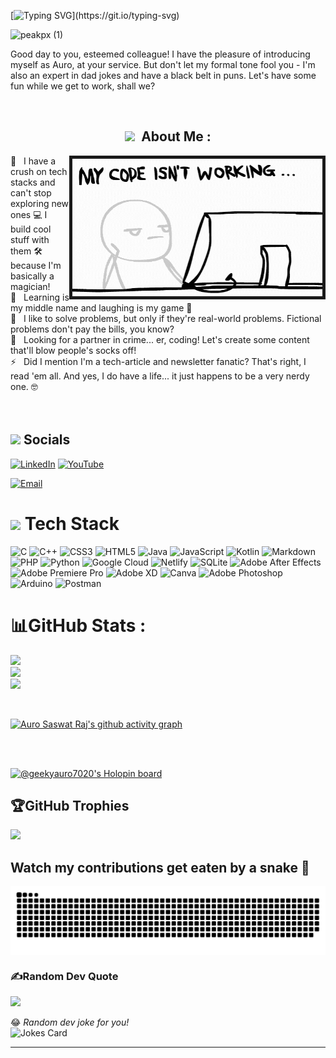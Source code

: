 [![Typing SVG](https://readme-typing-svg.demolab.com?font=Georgia&weight=600&size=34&pause=1000&color=F1FF00&background=FFFFFF00&center=true&vCenter=true&width=439&lines=Ciao%F0%9F%91%8B%2C+I+am+Auro......)](https://git.io/typing-svg)

![peakpx (1)](https://github.com/geeky-auro/geeky-auro/assets/83534307/180a35b0-8114-46f1-a356-aec1c258ee35)


Good day to you, esteemed colleague! I have the pleasure of introducing myself as Auro, at your service. But don't let my formal tone fool you - I'm also an expert in dad jokes and have a black belt in puns. Let's have some fun while we get to work, shall we?


<br>
<h2 align="center"> <img src="https://emojis.slackmojis.com/emojis/images/1643514255/2240/programmer.gif?1643514255" width="30px"> &nbsp;About Me : </h2>
<img align="right" border="5" width="400" height="220" alt="Let's Code" src="https://github.com/geeky-auro/geeky-auro/blob/main/itsauro.gif" />
💫 &nbsp; I have a crush on tech stacks and can't stop exploring new ones 💻 I build cool stuff with them 🛠️ because I'm basically a magician! <br>
🌱 &nbsp; Learning is my middle name and laughing is my game 🤣 <br>
🧐 &nbsp; I like to solve problems, but only if they're real-world problems. Fictional problems don't pay the bills, you know? <br>
👯 &nbsp; Looking for a partner in crime... er, coding! Let's create some content that'll blow people's socks off! <br>
⚡ &nbsp; Did I mention I'm a tech-article and newsletter fanatic? That's right, I read 'em all. And yes, I do have a life... it just happens to be a very nerdy one. 🤓 <br>

<br>
<br>

<h2> <img src="https://emojis.slackmojis.com/emojis/images/1643516738/27867/calling.gif?1643516738" width="25px"> Socials </h2>

[![LinkedIn](https://img.shields.io/badge/LinkedIn-%230077B5.svg?logo=linkedin&logoColor=white)](https://www.linkedin.com/in/auro-saswat-raj-9bba80224/)  [![YouTube](https://img.shields.io/badge/YouTube-%23FF0000.svg?logo=YouTube&logoColor=white)](https://www.youtube.com/channel/UCVSUrrpas1belTDN6QyxfuA)

<a href="mailto:aurosaswat@gmail.com"><img alt="Email" src="https://img.shields.io/badge/Email-aurosaswat@gmail.com-blue?style=plastic&logo=Gmail"></a>

<h1> <img src="https://emojis.slackmojis.com/emojis/images/1643514983/10096/laptop_parrot.gif?1643514983" width="35px"> Tech Stack </h1>

![C](https://img.shields.io/badge/c-%2300599C.svg?style=flat&logo=c&logoColor=white) ![C++](https://img.shields.io/badge/c++-%2300599C.svg?style=flat&logo=c%2B%2B&logoColor=white) ![CSS3](https://img.shields.io/badge/css3-%231572B6.svg?style=flat&logo=css3&logoColor=white) ![HTML5](https://img.shields.io/badge/html5-%23E34F26.svg?style=flat&logo=html5&logoColor=white) ![Java](https://img.shields.io/badge/java-%23ED8B00.svg?style=flat&logo=java&logoColor=white) ![JavaScript](https://img.shields.io/badge/javascript-%23323330.svg?style=flat&logo=javascript&logoColor=%23F7DF1E) ![Kotlin](https://img.shields.io/badge/kotlin-%230095D5.svg?style=flat&logo=kotlin&logoColor=white) ![Markdown](https://img.shields.io/badge/markdown-%23000000.svg?style=flat&logo=markdown&logoColor=white) ![PHP](https://img.shields.io/badge/php-%23777BB4.svg?style=flat&logo=php&logoColor=white) ![Python](https://img.shields.io/badge/python-3670A0?style=flat&logo=python&logoColor=ffdd54) ![Google Cloud](https://img.shields.io/badge/Google%20Cloud-%234285F4.svg?style=flat&logo=google-cloud&logoColor=white) ![Netlify](https://img.shields.io/badge/netlify-%23000000.svg?style=flat&logo=netlify&logoColor=#00C7B7) ![SQLite](https://img.shields.io/badge/sqlite-%2307405e.svg?style=flat&logo=sqlite&logoColor=white) ![Adobe After Effects](https://img.shields.io/badge/Adobe%20After%20Effects-9999FF.svg?style=flat&logo=Adobe%20After%20Effects&logoColor=white) ![Adobe Premiere Pro](https://img.shields.io/badge/Adobe%20Premiere%20Pro-9999FF.svg?style=flat&logo=Adobe%20Premiere%20Pro&logoColor=white) ![Adobe XD](https://img.shields.io/badge/Adobe%20XD-470137?style=flat&logo=Adobe%20XD&logoColor=#FF61F6) ![Canva](https://img.shields.io/badge/Canva-%2300C4CC.svg?style=flat&logo=Canva&logoColor=white) ![Adobe Photoshop](https://img.shields.io/badge/adobephotoshop-%2331A8FF.svg?style=flat&logo=adobephotoshop&logoColor=white) ![Arduino](https://img.shields.io/badge/-Arduino-00979D?style=flat&logo=Arduino&logoColor=white) ![Postman](https://img.shields.io/badge/Postman-FF6C37?style=flat&logo=postman&logoColor=white)
# 📊GitHub Stats :
![](https://github-readme-stats.vercel.app/api?username=geeky-auro&theme=merko&hide_border=true&include_all_commits=false&count_private=true)<br/>
![](https://github-readme-streak-stats.herokuapp.com/?user=geeky-auro&theme=merko&hide_border=true)<br/>
![](https://github-readme-stats.vercel.app/api/top-langs/?username=geeky-auro&theme=merko&hide_border=true&include_all_commits=false&count_private=true&layout=compact)

<br/>

[![Auro Saswat Raj's github activity graph](https://activity-graph.herokuapp.com/graph?username=geeky-auro&theme=xcode)](https://github.com/geeky-auro)

<br/>
</br>

[![@geekyauro7020's Holopin board](https://holopin.me/geekyauro7020)](https://holopin.io/@geekyauro7020)

## 🏆GitHub Trophies
![](https://github-profile-trophy.vercel.app/?username=geeky-auro&theme=juicyfresh&no-frame=true&no-bg=true&margin-w=4)

Watch my contributions get eaten by a snake 🐍
---
<img alt="My Snake"  align="center" src="https://github.com/geeky-auro/geeky-auro/blob/main/github-contribution-grid-snake.svg" />

### ✍️Random Dev Quote
![](https://quotes-github-readme.vercel.app/api?type=horizontal&theme=merko)

😂 <i>Random dev joke for you!</i><br>
![Jokes Card](https://readme-jokes.vercel.app/api?hideBorder)

<!-- 
### 😂Random Dev Meme
<img alt="Random Meme" src="https://random-memer.herokuapp.com/" width="512px"/>
 -->
---

